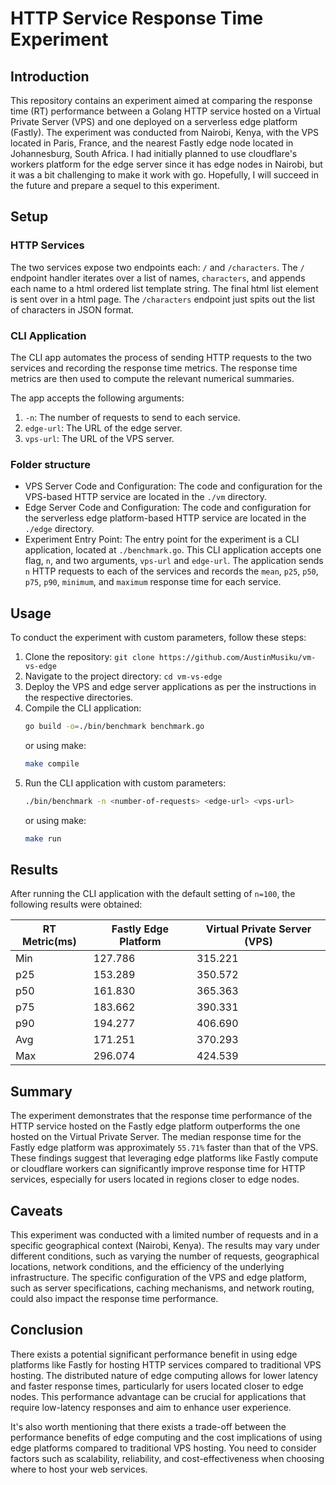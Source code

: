 # HTTP Service Response Time Experiment
## Introduction
This repository contains an experiment aimed at comparing the response time (RT) performance between a Golang HTTP service hosted on a Virtual Private Server (VPS) and one deployed on a serverless edge platform (Fastly). The experiment was conducted from Nairobi, Kenya, with the VPS located in Paris, France, and the nearest Fastly edge node located in Johannesburg, South Africa.
I had initially planned to use cloudflare's workers platform for the edge server since it has edge nodes in Nairobi, 
but it was a bit challenging to make it work with go. Hopefully, I will succeed in the future and prepare a sequel to this experiment.

## Setup
### HTTP Services
The two services expose two endpoints each: `/` and `/characters`. The `/` endpoint handler iterates over a list of names, `characters`, and appends each name to a html ordered list template string. The final html list element is sent over in a html page. The `/characters` endpoint just spits out the list of characters in JSON format.

### CLI Application
The CLI app automates the process of sending HTTP requests to the two services and recording the response time metrics. The response time metrics are then used to compute the relevant numerical summaries.

The app accepts the following arguments:
1. `-n`: The number of requests to send to each service.
2. `edge-url`: The URL of the edge server.
3. `vps-url`: The URL of the VPS server.


### Folder structure
- VPS Server Code and Configuration: The code and configuration for the VPS-based HTTP service are located in the `./vm` directory.
- Edge Server Code and Configuration: The code and configuration for the serverless edge platform-based HTTP service are located in the `./edge` directory.
- Experiment Entry Point: The entry point for the experiment is a CLI application, located at `./benchmark.go`. This CLI application accepts one flag, `n`, and two arguments, `vps-url` and `edge-url`. The application sends `n` HTTP requests to each of the services and records the `mean`, `p25`, `p50`, `p75`, `p90`, `minimum`, and `maximum` response time for each service.

## Usage

To conduct the experiment with custom parameters, follow these steps:

1. Clone the repository: `git clone https://github.com/AustinMusiku/vm-vs-edge`
2. Navigate to the project directory: `cd vm-vs-edge`
3. Deploy the VPS and edge server applications as per the instructions in the respective directories.
4. Compile the CLI application:
    ```sh
    go build -o=./bin/benchmark benchmark.go
    ```
    or using make:
    ```sh
    make compile
    ```
5. Run the CLI application with custom parameters:
    ```sh
    ./bin/benchmark -n <number-of-requests> <edge-url> <vps-url>
    ```
    or using make:
    ```sh
    make run
    ```

## Results
After running the CLI application with the default setting of `n=100`, the following results were obtained:

| RT Metric(ms) | Fastly Edge Platform | Virtual Private Server (VPS) |
|--------------|--------------|--------------|
| Min | 127.786 | 315.221 |
| p25 | 153.289 | 350.572 |
| p50 | 161.830 | 365.363 |
| p75 | 183.662 | 390.331 |
| p90 | 194.277 | 406.690 |
| Avg | 171.251 | 370.293 |
| Max | 296.074 | 424.539 | 


## Summary
The experiment demonstrates that the response time performance of the HTTP service hosted on the Fastly edge platform outperforms the one hosted on the Virtual Private Server. The median response time for the Fastly edge platform was approximately `55.71%` faster than that of the VPS. These findings suggest that leveraging edge platforms like Fastly compute or cloudflare workers can significantly improve response time for HTTP services, especially for users located in regions closer to edge nodes.

## Caveats
This experiment was conducted with a limited number of requests and in a specific geographical context (Nairobi, Kenya). The results may vary under different conditions, such as varying the number of requests, geographical locations, network conditions, and the efficiency of the underlying infrastructure. The specific configuration of the VPS and edge platform, such as server specifications, caching mechanisms, and network routing, could also impact the response time performance.

## Conclusion
There exists a potential significant performance benefit in using edge platforms like Fastly for hosting HTTP services compared to traditional VPS hosting. The distributed nature of edge computing allows for lower latency and faster response times, particularly for users located closer to edge nodes. This performance advantage can be crucial for applications that require low-latency responses and aim to enhance user experience.

It's also worth mentioning that there exists a trade-off between the performance benefits of edge computing and the cost implications of using edge platforms compared to traditional VPS hosting. You need to consider factors such as scalability, reliability, and cost-effectiveness when choosing where to host your web services.
